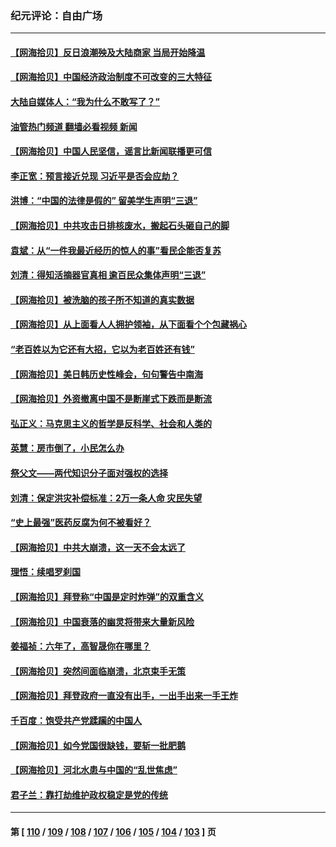 ### 纪元评论：自由广场
---
#### [【网海拾贝】反日浪潮殃及大陆商家 当局开始降温](../../pages/nsc993/n14063798.md?08310330) 
#### [【网海拾贝】中国经济政治制度不可改变的三大特征](../../pages/nsc993/n14063134.md?08310330) 
#### [大陆自媒体人：“我为什么不敢写了？”](../../pages/nsc993/n14063157.md?08310330) 
#### [油管热门频道 翻墙必看视频 新闻](ok?08310330)
#### [【网海拾贝】中国人民坚信，谣言比新闻联播更可信](../../pages/nsc993/n14062543.md?08310330) 
#### [李正宽：预言接近兑现 习近平是否会应劫？](../../pages/nsc993/n14061898.md?08310330) 
#### [洪博：“中国的法律是假的” 留美学生声明“三退”](../../pages/nsc993/n14062281.md?08310330) 
#### [【网海拾贝】中共攻击日排核废水，搬起石头砸自己的脚](../../pages/nsc993/n14061890.md?08310330) 
#### [袁斌：从“一件我最近经历的惊人的事”看民企能否复苏](../../pages/nsc993/n14061863.md?08310330) 
#### [刘清：得知活摘器官真相 逾百民众集体声明“三退”](../../pages/nsc993/n14061753.md?08310330) 
#### [【网海拾贝】被洗脑的孩子所不知道的真实数据](../../pages/nsc993/n14061579.md?08310330) 
#### [【网海拾贝】从上面看人人拥护领袖，从下面看个个包藏祸心](../../pages/nsc993/n14060605.md?08310330) 
#### [“老百姓以为它还有大招，它以为老百姓还有钱”](../../pages/nsc993/n14060041.md?08310330) 
#### [【网海拾贝】美日韩历史性峰会，句句警告中南海](../../pages/nsc993/n14058657.md?08310330) 
#### [【网海拾贝】外资撤离中国不是断崖式下跌而是断流](../../pages/nsc993/n14058075.md?08310330) 
#### [弘正义：马克思主义的哲学是反科学、社会和人类的](../../pages/nsc993/n14058048.md?08310330) 
#### [英慧：房市倒了，小民怎么办](../../pages/nsc993/n14058039.md?08310330) 
#### [祭父文——两代知识分子面对强权的选择](../../pages/nsc993/n14057522.md?08310330) 
#### [刘清：保定洪灾补偿标准：2万一条人命 灾民失望](../../pages/nsc993/n14057240.md?08310330) 
#### [“史上最强”医药反腐为何不被看好？](../../pages/nsc993/n14056994.md?08310330) 
#### [【网海拾贝】中共大崩溃，这一天不会太远了](../../pages/nsc993/n14056419.md?08310330) 
#### [理悟：续唱罗刹国](../../pages/nsc993/n14055936.md?08310330) 
#### [【网海拾贝】拜登称“中国是定时炸弹”的双重含义](../../pages/nsc993/n14055716.md?08310330) 
#### [【网海拾贝】中国衰落的幽灵将带来大量新风险](../../pages/nsc993/n14054870.md?08310330) 
#### [姜福祯：六年了，高智晟你在哪里？](../../pages/nsc993/n14054144.md?08310330) 
#### [【网海拾贝】突然间面临崩溃，北京束手无策](../../pages/nsc993/n14053961.md?08310330) 
#### [【网海拾贝】拜登政府一直没有出手，一出手出来一手王炸](../../pages/nsc993/n14053452.md?08310330) 
#### [千百度：饱受共产党蹂躏的中国人](../../pages/nsc993/n14053484.md?08310330) 
#### [【网海拾贝】如今党国很缺钱，要斩一批肥鹅](../../pages/nsc993/n14052186.md?08310330) 
#### [【网海拾贝】河北水患与中国的“乱世焦虑”](../../pages/nsc993/n14051431.md?08310330) 
#### [君子兰：靠打劫维护政权稳定是党的传统](../../pages/nsc993/n14050415.md?08310330) 

---
#### 第 [ [110](./110.md?08310330) / [109](./109.md?08310330) / [108](./108.md?08310330) / [107](./107.md?08310330) / [106](./106.md?08310330) / [105](./105.md?08310330) / [104](./104.md?08310330) / [103](./103.md?08310330) ] 页
